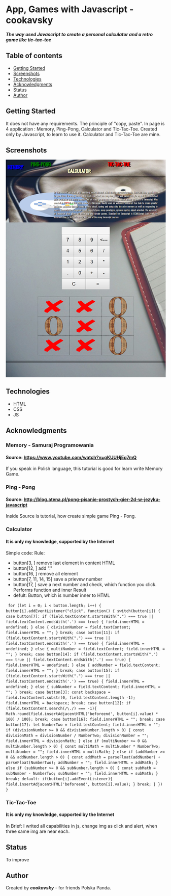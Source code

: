 # App, Games with Javascript - cookavsky
**_The way used Javascript to create a personal calculator and a retro game like tic-tac-toe_**

## Table of contents
* [Getting Started](#getting-started)
* [Screenshots](#screenshots)
* [Technologies](#technologies)
* [Acknowledgments](#acknowledgments)
* [Status](#status)
* [Author](#author)

## Getting Started
It does not have any requirements. The principle of "copy, paste". In page is 4 application : Memory, Ping-Pong, Calculator and Tic-Tac-Toe. Created only by Javascript, to learn to use it. Calculator and Tic-Tac-Toe are mine.

## Screenshots
![Example screenshot](./img/screencapture.jpg)

## Technologies
* HTML
* CSS
* JS

## Acknowledgments
### Memory - Samuraj Programowania
#### Source: https://www.youtube.com/watch?v=gKUUHjEg7mQ

If you speak in Polish language, this tutorial is good for learn write Memory Game.

### Ping - Pong
#### Source: http://blog.atena.pl/pong-pisanie-prostych-gier-2d-w-jezyku-javascript

Inside Source is tutorial, how create simple game Ping - Pong.

### Calculator
#### It is only my knowledge, supported by the Internet

Simple code:
Rule:
* button[3, ] remove last element in content HTML
* button[12, ] add "."
* button[16, ] remove all element
* button[7, 11, 14, 15] save a prievew number
* button[17, ] save a next number and check, which function you click. Performs function and inner Result
* defult: Button, which is number inner to HTML

`
for (let i = 0; i < button.length; i++) {
    button[i].addEventListener("click", function() {
        switch(button[i]) {
            case button[7]:
                if (field.textContent.startsWith(".") === true || field.textContent.endsWith('.') === true) {
                    field.innerHTML = undefined;
                } else {
                    divisionNumber = field.textContent;
                    field.innerHTML = "";
                }
            break;
            case button[11]:
                if (field.textContent.startsWith(".") === true || field.textContent.endsWith('.') === true) {
                    field.innerHTML = undefined;
                } else {
                    multiNumber = field.textContent;
                    field.innerHTML = "";
                }
            break;
            case button[14]:
                if (field.textContent.startsWith(".") === true || field.textContent.endsWith('.') === true) {
                    field.innerHTML = undefined;
                } else {
                    addNumber = field.textContent;
                    field.innerHTML = "";
                }
            break;
            case button[15]:
                if (field.textContent.startsWith(".") === true || field.textContent.endsWith('.') === true) {
                    field.innerHTML = undefined;
                } else {
                    subNumber = field.textContent;
                    field.innerHTML = "";
                }
            break;
            case button[3]:
                const backspace = field.textContent.substr(0, field.textContent.length -1);
                field.innerHTML = backspace;
            break;
            case button[12]:
                if (field.textContent.search(/\./) === -1){
                    Math.round(field.insertAdjacentHTML('beforeend', button[i].value) * 100) / 100};
            break;
            case button[16]:
                field.innerHTML = "";
            break;
            case button[17]:
                let NumberTwo = field.textContent;
                field.innerHTML = "";
                if (divisionNumber >= 0 && divisionNumber.length > 0) {
                    const divisionMath = divisionNumber / NumberTwo;
                    divisionNumber = "";
                    field.innerHTML = divisionMath;
                } else if (multiNumber >= 0 && multiNumber.length > 0) {
                    const multiMath = multiNumber * NumberTwo;
                    multiNumber = "";
                    field.innerHTML = multiMath;
                } else if (addNumber >= 0 && addNumber.length > 0) {
                        const addMath = parseFloat(addNumber) + parseFloat(NumberTwo);
                        addNumber = "";
                        field.innerHTML = addMath;
                } else if (subNumber >= 0 && subNumber.length > 0) {
                        const subMath = subNumber - NumberTwo;
                        subNumber = "";
                        field.innerHTML = subMath;
                }
            break;
            default:
                if(button[i].addEventListener){
                    field.insertAdjacentHTML('beforeend', button[i].value);
                    }
            break;
        }
    })
}`

### Tic-Tac-Toe
#### It is only my knowledge, supported by the Internet

In Brief: I writed all capabilities in js, change img as click and alert, when three same img are near each.

## Status
To improve

## Author
Created by **_cookavsky_** - for friends Polska Panda.
